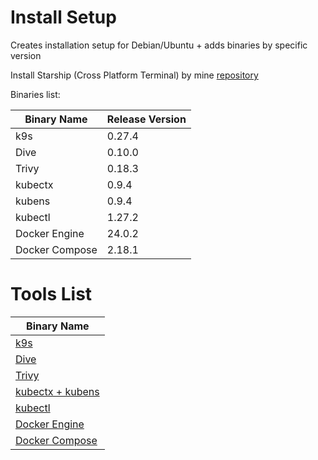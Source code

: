 # Install Setup

Creates installation setup for Debian/Ubuntu + adds binaries by specific version

Install Starship (Cross Platform Terminal) by mine [repository](https://github.com/jz543fm/starship-conf) 

Binaries list:

|     Binary Name       | Release Version |
| --------------------  | -------------   |
|     k9s               |     0.27.4      |
|     Dive              |     0.10.0      |
|     Trivy             |     0.18.3      |
|     kubectx           |     0.9.4       |
|     kubens            |     0.9.4       |
|     kubectl           |     1.27.2      |
|     Docker Engine     |     24.0.2      |
|     Docker Compose    |     2.18.1      |

# Tools List

|    Binary Name                                                    
| --------------------                                              
|     [k9s](https://github.com/derailed/k9s)                        
|     [Dive](https://github.com/wagoodman/dive)        
|     [Trivy](https://github.com/aquasecurity/trivy)
|     [kubectx + kubens](https://github.com/ahmetb/kubectx)
|     [kubectl](https://github.com/ahmetb/kubectx)
|     [Docker Engine](https://github.com/docker)   
|     [Docker Compose](https://github.com/docker/compose)